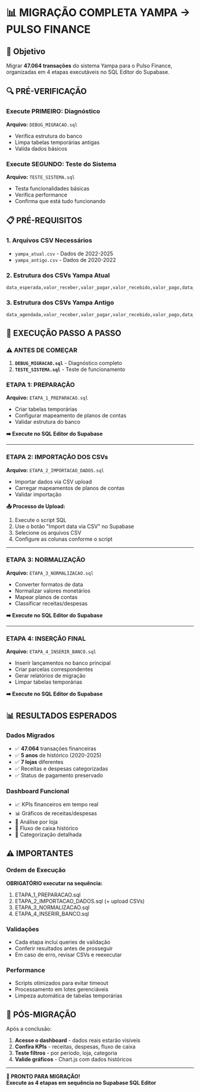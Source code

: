 # 📊 MIGRAÇÃO COMPLETA YAMPA → PULSO FINANCE

## 🎯 Objetivo
Migrar **47.064 transações** do sistema Yampa para o Pulso Finance, organizadas em 4 etapas executáveis no SQL Editor do Supabase.

## 🔍 PRÉ-VERIFICAÇÃO

### Execute PRIMEIRO: Diagnóstico
**Arquivo:** `DEBUG_MIGRACAO.sql`
- Verifica estrutura do banco
- Limpa tabelas temporárias antigas
- Valida dados básicos

### Execute SEGUNDO: Teste do Sistema  
**Arquivo:** `TESTE_SISTEMA.sql`
- Testa funcionalidades básicas
- Verifica performance
- Confirma que está tudo funcionando

## 📋 PRÉ-REQUISITOS

### 1. Arquivos CSV Necessários
- `yampa_atual.csv` - Dados de 2022-2025 
- `yampa_antigo.csv` - Dados de 2020-2022

### 2. Estrutura dos CSVs Yampa Atual
```
data_esperada,valor_receber,valor_pagar,valor_recebido,valor_pago,data_realizada,plano_contas,historico,cliente_fornecedor,centro_custo,status
```

### 3. Estrutura dos CSVs Yampa Antigo  
```
data_agendada,valor_receber,valor_pagar,valor_recebido,valor_pago,data_realizada,plano_conta,historico,cliente_fornecedor,centro_custo,status
```

## 🚀 EXECUÇÃO PASSO A PASSO

### ⚠️ ANTES DE COMEÇAR
1. **`DEBUG_MIGRACAO.sql`** - Diagnóstico completo
2. **`TESTE_SISTEMA.sql`** - Teste de funcionamento

### ETAPA 1: PREPARAÇÃO
**Arquivo:** `ETAPA_1_PREPARACAO.sql`
- Criar tabelas temporárias
- Configurar mapeamento de planos de contas
- Validar estrutura do banco

**➡️ Execute no SQL Editor do Supabase**

---

### ETAPA 2: IMPORTAÇÃO DOS CSVs
**Arquivo:** `ETAPA_2_IMPORTACAO_DADOS.sql`
- Importar dados via CSV upload
- Carregar mapeamentos de planos de contas
- Validar importação

**📤 Processo de Upload:**
1. Execute o script SQL
2. Use o botão "Import data via CSV" no Supabase
3. Selecione os arquivos CSV
4. Configure as colunas conforme o script

---

### ETAPA 3: NORMALIZAÇÃO
**Arquivo:** `ETAPA_3_NORMALIZACAO.sql`
- Converter formatos de data
- Normalizar valores monetários
- Mapear planos de contas
- Classificar receitas/despesas

**➡️ Execute no SQL Editor do Supabase**

---

### ETAPA 4: INSERÇÃO FINAL
**Arquivo:** `ETAPA_4_INSERIR_BANCO.sql`
- Inserir lançamentos no banco principal
- Criar parcelas correspondentes
- Gerar relatórios de migração
- Limpar tabelas temporárias

**➡️ Execute no SQL Editor do Supabase**

## 📊 RESULTADOS ESPERADOS

### Dados Migrados
- ✅ **47.064** transações financeiras
- ✅ **5 anos** de histórico (2020-2025)
- ✅ **7 lojas** diferentes
- ✅ Receitas e despesas categorizadas
- ✅ Status de pagamento preservado

### Dashboard Funcional
- 📈 KPIs financeiros em tempo real
- 📊 Gráficos de receitas/despesas
- 🏪 Análise por loja
- 📅 Fluxo de caixa histórico
- 🎯 Categorização detalhada

## ⚠️ IMPORTANTES

### Ordem de Execução
**OBRIGATÓRIO executar na sequência:**
1. ETAPA_1_PREPARACAO.sql
2. ETAPA_2_IMPORTACAO_DADOS.sql (+ upload CSVs)
3. ETAPA_3_NORMALIZACAO.sql  
4. ETAPA_4_INSERIR_BANCO.sql

### Validações
- Cada etapa inclui queries de validação
- Conferir resultados antes de prosseguir
- Em caso de erro, revisar CSVs e reexecutar

### Performance
- Scripts otimizados para evitar timeout
- Processamento em lotes gerenciáveis
- Limpeza automática de tabelas temporárias

## 🎉 PÓS-MIGRAÇÃO

Após a conclusão:
1. **Acesse o dashboard** - dados reais estarão visíveis
2. **Confira KPIs** - receitas, despesas, fluxo de caixa
3. **Teste filtros** - por período, loja, categoria
4. **Valide gráficos** - Chart.js com dados históricos

---

**🚀 PRONTO PARA MIGRAÇÃO!**  
**Execute as 4 etapas em sequência no Supabase SQL Editor**